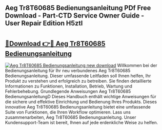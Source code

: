 ## Aeg Tr8T60685 Bedienungsanleitung PDf Free Download - Part-CTD Service Owner Guide - User Repair Edition H5ztl

# <h2><a href="http://df3dqkt.blite.top/?on=Aeg+Tr8T60685+Bedienungsanleitung">🔗Download 👉🔴 Aeg Tr8T60685 Bedienungsanleitung</a></h2>

[![Aeg Tr8T60685 Bedienungsanleitung new download](https://i.imgur.com/lujVjoI.png)](http://df3dqkt.blite.top/?on=Aeg+Tr8T60685+Bedienungsanleitung)
Willkommen bei der Bedienungsanleitung für Ihr neu verbundenes Aeg Tr8T60685 Bedienungsanleitung. Dieser umfassende Leitfaden soll Ihnen helfen, Ihr Produkt zu verstehen und erfolgreich zu betreiben. Sie finden detaillierte Informationen zu Funktionen, Installation, Betrieb, Wartung und Fehlerbehebung. Grundlegende Anweisungen Aeg Tr8T60685 BedienungsanleitungD Dieses Handbuch enthält wichtige Anweisungen für die sichere und effektive Einrichtung und Bedienung Ihres Produkts. Dieses innovative Aeg Tr8T60685 Bedienungsanleitung bietet eine umfassende Suite von Funktionen, die Ihren Workflow optimieren. Lass uns zusammenarbeiten, Aeg Tr8T60685 Bedienungsanleitung. Unser Kundensupport-Team ist bereit, Ihnen auf jede erdenkliche Weise zu helfen.
